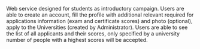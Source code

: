 Web service designed for students as introductory campaign. Users are able to create an account, fill the profile with additional relevant required for applications information (exam and certificate scores) and photo (optional), apply to the Universities (created by Administrator). Users are able to see the list of all applicants and their scores, only specified by a university number of people with a highest scores will be accepted. 
